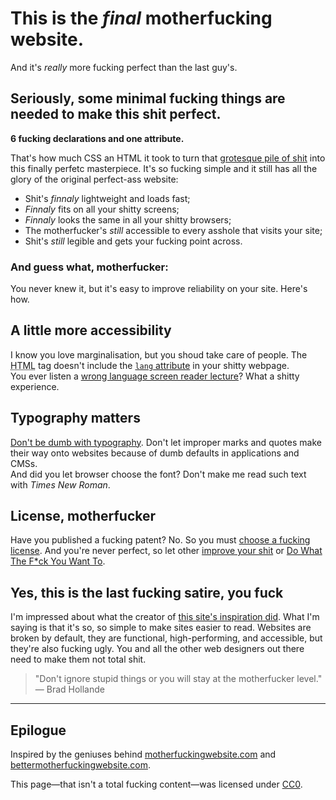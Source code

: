 # This is the _final_ motherfucking website.

And it's _really_ more fucking perfect than the last guy's.

## Seriously, some minimal fucking things are needed to make this shit perfect.

**6 fucking declarations and one attribute.**

That's how much CSS an HTML it took to turn that [grotesque pile of shit](http://motherfuckingwebsite.com/) into this finally perfetc masterpiece. It's so fucking simple and it still has all the glory of the original perfect-ass website:

* Shit's _finnaly_ lightweight and loads fast;
* _Finnaly_ fits on all your shitty screens;
* _Finnaly_ looks the same in all your shitty browsers;
* The motherfucker's _still_ accessible to every asshole that visits your site;
* Shit's _still_ legible and gets your fucking point across.

### And guess what, motherfucker:

You never knew it, but it's easy to improve reliability on your site. Here's how.

## A little more accessibility

I know you love marginalisation, but you shoud take care of people.
The <abbr title="HyperText Markup Language">HTML</abbr> tag doesn't include the [`lang` attribute](https://www.w3.org/TR/html5/dom.html#the-lang-and-xml:lang-attributes) in your shitty webpage.  
You ever listen a [wrong language screen reader lecture](https://vid.me/MRMw)? What a shitty experience.

## Typography matters

[Don't be dumb with typography](http://smartquotesforsmartpeople.com/). Don't let improper marks and quotes make their way onto websites because of dumb defaults in applications and CMSs.  
And did you let browser choose the font? Don't make me read such text with _Times New Roman_.

## License, motherfucker

Have you published a fucking patent? No. So you must [choose a fucking license](https://choosealicense.com/).
And you're never perfect, so let other [improve your shit](https://github.com/LeoColomb/perfectmotherfuckingwebsite) or [Do What The F\*ck You Want To](https://github.com/LeoColomb/perfectmotherfuckingwebsite/blob/master/LICENSE).

## Yes, this is the last fucking satire, you fuck

I'm impressed about what the creator of [this site's inspiration did](http://bettermotherfuckingwebsite.com/). What I'm saying is that it's so, so simple to make sites easier to read. Websites are broken by default, they are functional, high-performing, and accessible, but they're also fucking ugly. You and all the other web designers out there need to make them not total shit.

> "Don't ignore stupid things or you will stay at the motherfucker level." 
> — Brad Hollande

---

## Epilogue

Inspired by the geniuses behind [motherfuckingwebsite.com](http://motherfuckingwebsite.com/) and [bettermotherfuckingwebsite.com](http://bettermotherfuckingwebsite.com/).

This page—that isn't a total fucking content—was licensed under [CC0](https://creativecommons.org/publicdomain/zero/1.0/).
